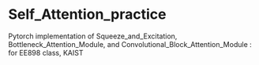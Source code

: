 # Self_Attention_practice
Pytorch implementation of Squeeze_and_Excitation, Bottleneck_Attention_Module, and Convolutional_Block_Attention_Module : for EE898 class, KAIST
